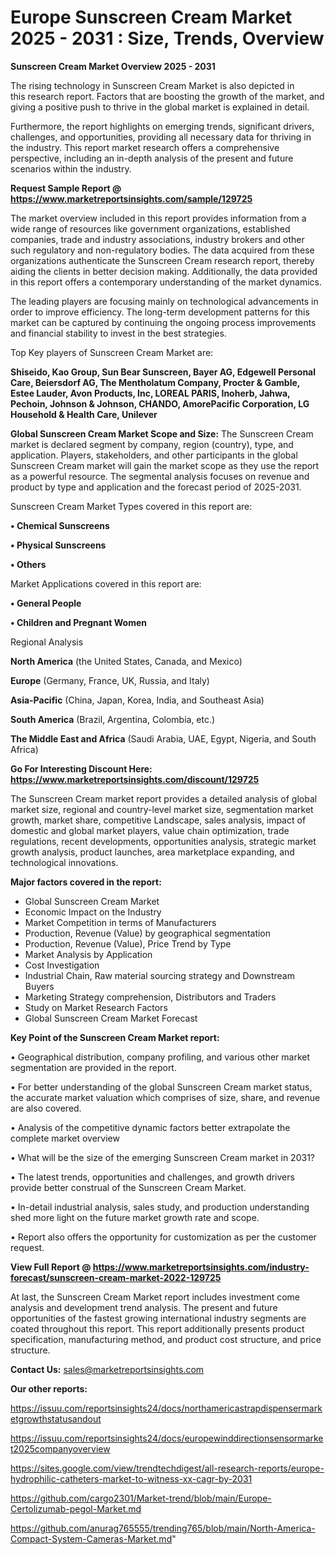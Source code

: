  # Europe Sunscreen Cream Market 2025 - 2031 : Size, Trends, Overview

<Strong> Sunscreen Cream Market Overview 2025 - 2031</strong>

The rising technology in Sunscreen Cream Market is also depicted in this research report. Factors that are boosting the growth of the market, and giving a positive push to thrive in the global market is explained in detail.

Furthermore, the report highlights on emerging trends, significant drivers, challenges, and opportunities, providing all necessary data for thriving in the industry. This report market research offers a comprehensive perspective, including an in-depth analysis of the present and future scenarios within the industry.

<strong>Request Sample Report @ <a href=https://www.marketreportsinsights.com/sample/129725>https://www.marketreportsinsights.com/sample/129725</a></strong>

The market overview included in this report provides information from a wide range of resources like government organizations, established companies, trade and industry associations, industry brokers and other such regulatory and non-regulatory bodies. The data acquired from these organizations authenticate the Sunscreen Cream research report, thereby aiding the clients in better decision making. Additionally, the data provided in this report offers a contemporary understanding of the market dynamics.

The leading players are focusing mainly on technological advancements in order to improve efficiency. The long-term development patterns for this market can be captured by continuing the ongoing process improvements and financial stability to invest in the best strategies.

Top Key players of Sunscreen Cream Market are:

<strong>Shiseido, Kao Group, Sun Bear Sunscreen, Bayer AG, Edgewell Personal Care, Beiersdorf AG, The Mentholatum Company, Procter & Gamble, Estee Lauder, Avon Products, Inc, LOREAL PARIS, Inoherb, Jahwa, Pechoin, Johnson & Johnson, CHANDO, AmorePacific Corporation, LG Household & Health Care, Unilever</strong>

<strong><b>Global Sunscreen Cream Market Scope and Size:</b></strong>
The Sunscreen Cream market is declared segment by company, region (country), type, and application. Players, stakeholders, and other participants in the global Sunscreen Cream market will gain the market scope as they use the report as a powerful resource. The segmental analysis focuses on revenue and product by type and application and the forecast period of 2025-2031.

Sunscreen Cream Market Types covered in this report are:

<strong>• Chemical Sunscreens

• Physical Sunscreens

• Others</strong>

Market Applications covered in this report are:

<strong>• General People

• Children and Pregnant Women</strong> 

Regional Analysis

<strong>North America</strong> (the United States, Canada, and Mexico)

<strong>Europe</strong> (Germany, France, UK, Russia, and Italy)

<strong>Asia-Pacific</strong> (China, Japan, Korea, India, and Southeast Asia)

<strong>South America</strong> (Brazil, Argentina, Colombia, etc.)

<strong>The Middle East and Africa</strong> (Saudi Arabia, UAE, Egypt, Nigeria, and South Africa)

<strong>Go For Interesting Discount Here: <a href=https://www.marketreportsinsights.com/discount/129725>https://www.marketreportsinsights.com/discount/129725</a></strong>

The Sunscreen Cream market report provides a detailed analysis of global market size, regional and country-level market size, segmentation market growth, market share, competitive Landscape, sales analysis, impact of domestic and global market players, value chain optimization, trade regulations, recent developments, opportunities analysis, strategic market growth analysis, product launches, area marketplace expanding, and technological innovations.

<strong><b>Major factors covered in the report:</b></strong>
<ul>
  <li>Global Sunscreen Cream Market </li>
  <li>Economic Impact on the Industry</li>
  <li>Market Competition in terms of Manufacturers</li>
  <li>Production, Revenue (Value) by geographical segmentation</li>
  <li>Production, Revenue (Value), Price Trend by Type</li>
  <li>Market Analysis by Application</li>
  <li>Cost Investigation</li>
  <li>Industrial Chain, Raw material sourcing strategy and Downstream Buyers</li>
  <li>Marketing Strategy comprehension, Distributors and Traders</li>
  <li>Study on Market Research Factors</li>
  <li>Global Sunscreen Cream Market Forecast</li>
</ul>

<strong><b>Key Point of the Sunscreen Cream Market report:</b></strong>

• Geographical distribution, company profiling, and various other market segmentation are provided in the report.

• For better understanding of the global Sunscreen Cream market status, the accurate market valuation which comprises of size, share, and revenue are also covered.

• Analysis of the competitive dynamic factors better extrapolate the complete market overview

• What will be the size of the emerging Sunscreen Cream market in 2031?

• The latest trends, opportunities and challenges, and growth drivers provide better construal of the Sunscreen Cream Market.

• In-detail industrial analysis, sales study, and production understanding shed more light on the future market growth rate and scope.

• Report also offers the opportunity for customization as per the customer request.

<strong><b>View Full Report @ <a href=https://www.marketreportsinsights.com/industry-forecast/sunscreen-cream-market-2022-129725>https://www.marketreportsinsights.com/industry-forecast/sunscreen-cream-market-2022-129725</a></b></strong>


At last, the Sunscreen Cream Market report includes investment come analysis and development trend analysis. The present and future opportunities of the fastest growing international industry segments are coated throughout this report. This report additionally presents product specification, manufacturing method, and product cost structure, and price structure.

<strong>Contact Us:</strong>
sales@marketreportsinsights.com

<strong>Our other reports:</strong>

<a href=https://issuu.com/reportsinsights24/docs/northamericastrapdispensermarketgrowthstatusandout>https://issuu.com/reportsinsights24/docs/northamericastrapdispensermarketgrowthstatusandout</a>

<a href=https://issuu.com/reportsinsights24/docs/europewinddirectionsensormarket2025companyoverview>https://issuu.com/reportsinsights24/docs/europewinddirectionsensormarket2025companyoverview</a>

<a href=https://sites.google.com/view/trendtechdigest/all-research-reports/europe-hydrophilic-catheters-market-to-witness-xx-cagr-by-2031>https://sites.google.com/view/trendtechdigest/all-research-reports/europe-hydrophilic-catheters-market-to-witness-xx-cagr-by-2031</a>

<a href=https://github.com/cargo2301/Market-trend/blob/main/Europe-Certolizumab-pegol-Market.md>https://github.com/cargo2301/Market-trend/blob/main/Europe-Certolizumab-pegol-Market.md</a>

<a href=https://github.com/anurag765555/trending765/blob/main/North-America-Compact-System-Cameras-Market.md>https://github.com/anurag765555/trending765/blob/main/North-America-Compact-System-Cameras-Market.md</a>"
